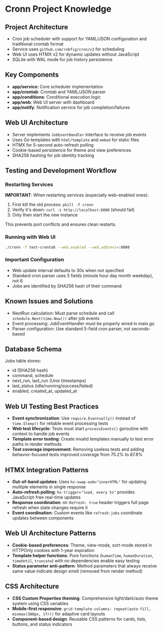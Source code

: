 # Cronn Project Knowledge

## Project Architecture
- Cron job scheduler with support for YAML/JSON configuration and traditional crontab format
- Service uses `github.com/robfig/cron/v3` for scheduling
- Web UI uses HTMX v2 for dynamic updates without JavaScript
- SQLite with WAL mode for job history persistence

## Key Components
- **app/service**: Core scheduler implementation
- **app/crontab**: Crontab and YAML/JSON parser
- **app/conditions**: Conditional execution logic
- **app/web**: Web UI server with dashboard
- **app/notify**: Notification service for job completion/failures

## Web UI Architecture
- Server implements `JobEventHandler` interface to receive job events
- Uses Go templates with `html/template` and `embed` for static files
- HTMX for 5-second auto-refresh polling
- Cookie-based persistence for theme and view preferences
- SHA256 hashing for job identity tracking

## Testing and Development Workflow

### Restarting Services
**IMPORTANT**: When restarting services (especially web-enabled ones):
1. First kill the old process: `pkill -f cronn`
2. Verify it's down: `curl -s http://localhost:8080` (should fail)
3. Only then start the new instance

This prevents port conflicts and ensures clean restarts.

### Running with Web UI
```bash
./cronn -f test-crontab --web.enabled --web.address=:8080
```

### Important Configuration
- Web update interval defaults to 30s when not specified
- Standard cron parser uses 5 fields (minute hour day month weekday), not 6
- Jobs are identified by SHA256 hash of their command

## Known Issues and Solutions
- NextRun calculation: Must parse schedule and call `schedule.Next(time.Now())` after job events
- Event processing: JobEventHandler must be properly wired in main.go
- Parser configuration: Use standard 5-field cron parser, not seconds-based

## Database Schema
Jobs table stores:
- id (SHA256 hash)
- command, schedule
- next_run, last_run (Unix timestamps)
- last_status (idle/running/success/failed)
- enabled, created_at, updated_at

## Web UI Testing Best Practices
- **Event synchronization**: Use `require.Eventually()` instead of `time.Sleep()` for reliable event processing tests
- **Web test lifecycle**: Tests must start `processEvents()` goroutine with context to handle job events
- **Template error testing**: Create invalid templates manually to test error paths in render methods
- **Test coverage improvement**: Removing useless tests and adding behavior-focused tests improved coverage from 75.2% to 87.8%

## HTMX Integration Patterns
- **Out-of-band updates**: Uses `hx-swap-oob="innerHTML"` for updating multiple elements in single response
- **Auto-refresh polling**: `hx-trigger="load, every 5s"` provides JavaScript-free real-time updates
- **Response coordination**: `HX-Refresh: true` header triggers full page refresh when state changes require it
- **Event coordination**: Custom events like `refresh-jobs` coordinate updates between components

## Web UI Architecture Patterns
- **Cookie-based preferences**: Theme, view-mode, sort-mode stored in HTTPOnly cookies with 1-year expiration
- **Template helper functions**: Pure functions (`humanTime`, `humanDuration`, `timeUntil`, `truncate`) with no dependencies enable easy testing
- **Status parameter anti-pattern**: Method parameters that always receive same value indicate design smell (removed from render method)

## CSS Architecture
- **CSS Custom Properties theming**: Comprehensive light/dark/auto theme system using CSS variables
- **Mobile-first responsive**: `grid-template-columns: repeat(auto-fill, minmax(380px, 1fr))` for adaptive card layouts
- **Component-based design**: Reusable CSS patterns for cards, lists, buttons, and status indicators